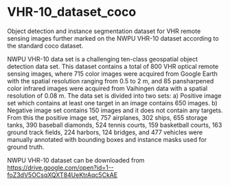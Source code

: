 # VHR-10_dataset_coco
Object detection and instance segmentation dataset for VHR remote sensing images further marked on the NWPU VHR-10 dataset according to the standard coco dataset.

NWPU VHR-10 data set is a challenging ten-class geospatial object detection data set. This dataset contains a total of 800 VHR optical remote sensing images, where 715 color images were acquired from Google Earth with the spatial resolution ranging from 0.5 to 2 m, and 85 pansharpened color infrared images were acquired from Vaihingen data with a spatial resolution of 0.08 m. The data set is divided into two sets: a) Positive image set which contains at least one target in an image contains 650 images. b) Negative image set contains 150 images and it does not contain any targets. From this the positive image set, 757 airplanes, 302 ships, 655 storage tanks, 390 baseball diamonds, 524 tennis courts, 159 basketball courts, 163 ground track fields, 224 harbors, 124 bridges, and 477 vehicles were manually annotated with bounding boxes and instance masks used for ground truth.



NWPU VHR-10 dataset can be downloaded from https://drive.google.com/open?id=1--foZ3dV5OCsqXQXT84UeKtrAqc5CkAE
